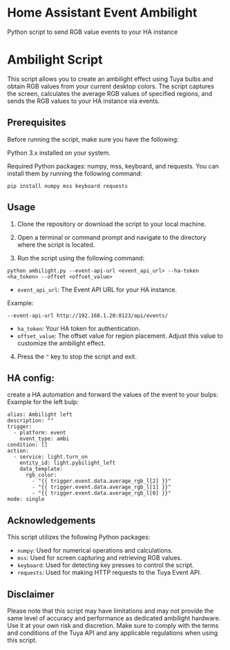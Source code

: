 # Home Assistant  Event Ambilight
Python script to send RGB value events to your HA instance

# Ambilight Script
This script allows you to create an ambilight effect using Tuya bulbs and obtain RGB values from your current desktop colors. The script captures the screen, calculates the average RGB values of specified regions, and sends the RGB values to your HA instance via events.

## Prerequisites
Before running the script, make sure you have the following:

Python 3.x installed on your system.

Required Python packages: numpy, mss, keyboard, and requests. You can install them by running the following command:

```
pip install numpy mss keyboard requests
```

## Usage
1. Clone the repository or download the script to your local machine.

2. Open a terminal or command prompt and navigate to the directory where the script is located.

3. Run the script using the following command:

```
python ambilight.py --event-api-url <event_api_url> --ha-token <ha_token> --offset <offset_value>
```

- `event_api_url`: The Event API URL for your HA instance.

Example:
```
--event-api-url http://192.168.1.20:8123/api/events/
```

- `ha_token`: Your HA token for authentication.
- `offset_value`: The offset value for region placement. Adjust this value to customize the ambilight effect.

4. Press the `^` key to stop the script and exit.


## HA config:

create a HA automation and forward the values of the event to your bulps:
Example for the left bulp:

```
alias: Ambilight left
description: ""
trigger:
  - platform: event
    event_type: ambi
condition: []
action:
  - service: light.turn_on
    entity_id: light.pybilight_left
    data_template:
      rgb_color:
        - "{{ trigger.event.data.average_rgb_l[2] }}"
        - "{{ trigger.event.data.average_rgb_l[1] }}"
        - "{{ trigger.event.data.average_rgb_l[0] }}"
mode: single
```


## Acknowledgements

This script utilizes the following Python packages:

- `numpy`: Used for numerical operations and calculations.
- `mss`: Used for screen capturing and retrieving RGB values.
- `keyboard`: Used for detecting key presses to control the script.
- `requests`: Used for making HTTP requests to the Tuya Event API.


## Disclaimer

Please note that this script may have limitations and may not provide the same level of accuracy and performance as dedicated ambilight hardware. Use it at your own risk and discretion.
Make sure to comply with the terms and conditions of the Tuya API and any applicable regulations when using this script.

